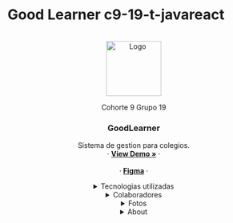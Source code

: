 # Good Learner c9-19-t-javareact
<!-- PROJECT LOGO -->
<br />
<div align="center">
  <a href="https://github.com/othneildrew/Best-README-Template">
    <img src="https://i.postimg.cc/c1VNkKrg/Good-Learner.png" alt="Logo"  height="110">
  </a>
  <br/>
<p href="">Cohorte 9 Grupo 19</p>
  <h3 align="center">GoodLearner</h3>

  <p align="center">
    Sistema de gestion para colegios.
    <br />
	·
    <a href=""><strong>View Demo »</strong></a>
	·
    <br />
    <br />
	·
<a href=""><strong>Figma</strong></a>
    ·
  </p>
  
<details>
  <summary>Tecnologias utilizadas</summary>
  <div>
    <li>
      <a href="#about-the-project"><strong>UX/UI - Maquetado</strong></a>
    </li>
   <li>
      <a href="#about-the-project">Figma</a>
    </li>
    <li>
      <a href="#about-the-project">Boostrap</a>
    </li>
     <li>
      <a href="#about-the-project">Responsive</a>
    </li>
    <li>
      <a href="#about-the-project"><strong>FRONTEND</strong></a>
    </li>
    <li>
      <a href="#about-the-project">Typescript</a>
    </li>
     <li>
      <a href="#about-the-project">React</a>
    </li>
     <li>
      <a href="#about-the-project">Axios</a>
    </li>
     <li>
      <a href="#about-the-project">Redux Toolkit</a>
    </li>
     <li>
      <a href="#about-the-project">React router V6</a>
    </li>
    <li>
      <a href="#about-the-project"><strong>BACKEND</strong></a>
    </li>
    <li>
      <a href="#about-the-project">Java</a>
    </li>
     <li>
      <a href="#about-the-project">SpringBoot</a>
    </li>

  </div>
</details>

<details>
  <summary>Colaboradores</summary>
  <div>
    <li><a href="#contributing">Josefina Anschütz - Project Manager</a></li>
    <li><a href="#about-the-project">Agustin Palavecino - Frontend </a></li>
    <li><a href="#getting-started">Cristian Gomez - Frontend</a></li>
    <li><a href="#contributing">Fernando Bouchet - Frontend</a></li>
    <li><a href="#usage">David Ayala - Backend</a></li>
    <li><a href="#usage">Christian Herrera - Backend</a></li>
    <li><a href="#license">Guillermo Oscar Núñez - Backend</a></li>

  </div>
</details>

<details>
  <summary>Fotos</summary>
  <ol>
    <li><img src="" /></li>
    <li><img src=""/></li>
  </ol>
</details>
<details>
  <summary>About</summary>
<p>Sistema de gestion para alumnos</p>
</details>
</div>
